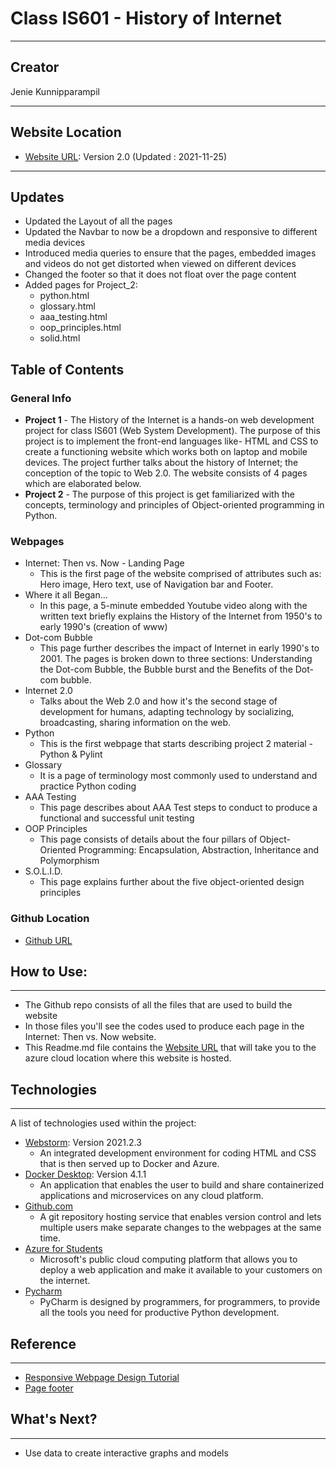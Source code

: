 <h1 class="center">
Class IS601 - History of Internet
</h1>

***

## Creator
Jenie Kunnipparampil
***

## Website Location
* [Website URL](http://thejenieproject.eastus.azurecontainer.io): Version 2.0 (Updated : 2021-11-25)
    <br />
***
## Updates
* Updated the Layout of all the pages 
* Updated the Navbar to now be a dropdown and responsive to different media devices
* Introduced media queries to ensure that the pages, embedded images and videos do not get distorted when viewed on different devices
* Changed the footer so that it does not float over the page content
* Added pages for Project_2: 
  * python.html
  * glossary.html
  * aaa_testing.html
  * oop_principles.html
  * solid.html

## Table of Contents
<a name="general-info"></a>
### General Info
* <b>Project 1</b> - The History of the Internet is a hands-on web development project for class IS601 (Web System Development).
The purpose of this project is to implement the front-end languages like- HTML and CSS to create a functioning website which works both on laptop and mobile devices.
The project further talks about the history of Internet; the conception of the topic to Web 2.0. The website consists of 4 pages which are elaborated below.
* <b>Project 2</b> - The purpose of this project is get familiarized with the concepts, terminology and 
principles of Object-oriented programming in Python. 


### Webpages
* Internet: Then vs. Now - Landing Page
    * This is the first page of the website comprised of attributes such as: Hero image, Hero text, use of Navigation bar and Footer.
* Where it all Began...
    * In this page, a 5-minute embedded Youtube video along with the written text briefly explains the History of the Internet from 1950's to
  early 1990's (creation of www) 
* Dot-com Bubble
    * This page further describes the impact of Internet in early 1990's to 2001. The pages is broken down to three sections: Understanding the Dot-com Bubble, 
  the Bubble burst and the Benefits of the Dot-com bubble.
* Internet 2.0
    * Talks about the Web 2.0 and how it's the second stage of development for humans, adapting technology by socializing, broadcasting, sharing information on the web. 
* Python  
  * This is the first webpage that starts describing project 2 material - Python & Pylint
* Glossary 
  * It is a page of terminology most commonly used to understand and practice Python coding
* AAA Testing
  * This page describes about AAA Test steps to conduct to produce a functional and successful unit testing
* OOP Principles 
  * This page consists of details about the four pillars of Object-Oriented Programming: 
  Encapsulation, Abstraction, Inheritance and Polymorphism
* S.O.L.I.D. 
  * This page explains further about the five object-oriented design principles

### Github Location
* [Github URL](https://github.com/Jeniek09/Internet-history)

## How to Use:
***
* The Github repo consists of all the files that are used to build the website
* In those files you'll see the codes used to produce each page in the Internet: Then vs. Now website.
* This Readme.md file contains the [Website URL](http://thejenieproject.eastus.azurecontainer.io) that
will take you to the azure cloud location where this website is hosted.

  
## Technologies
***
A list of technologies used within the project:
* [Webstorm](https://www.jetbrains.com/webstorm/download/#section=windows): Version 2021.2.3
    * An integrated development environment for coding HTML and CSS that is then served up to Docker and Azure.
* [Docker Desktop](https://desktop.docker.com/win/main/amd64/Docker%20Desktop%20Installer.exe?utm_source=docker&amp;utm_medium=webreferral&amp;utm_campaign=dd-smartbutton&amp;utm_location=module): Version 4.1.1
    * An application that enables the user to build and share containerized applications and microservices on any cloud platform.
* [Github.com](https://example.com)
    * A git repository hosting service that enables version control and lets multiple users make separate changes to the webpages at the same time.
* [Azure for Students](https://portal.azure.com/#home)
    * Microsoft's public cloud computing platform that allows you to deploy a web application and make it available to your customers on the internet.
* [Pycharm](https://www.jetbrains.com/pycharm/) 
  * PyCharm is designed by programmers, for programmers, to provide all the tools you need for productive Python development.

## Reference
***
* [Responsive Webpage Design Tutorial](https://www.youtube.com/watch?v=bn-DQCifeQQ&list=WL&index=1&ab_channel=KevinPowell)
* [Page footer](https://stackoverflow.com/questions/42742570/aligning-images-in-footer)

## What's Next?
***
* Use data to create interactive graphs and models

